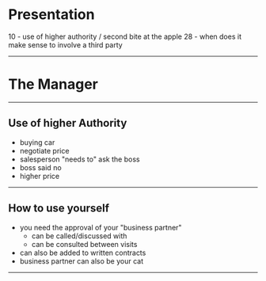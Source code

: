 # Presentation
10 - use of higher authority / second bite at the apple
28 - when does it make sense to involve a third party

---
# The Manager
---
## Use of higher Authority
- buying car
- negotiate price
- salesperson "needs to" ask the boss
- boss said no
- higher price

---
## How to use yourself
- you need the approval of your "business partner"
	- can be called/discussed with
	- can be consulted between visits
- can also be added to written contracts
- business partner can also be your cat

---

